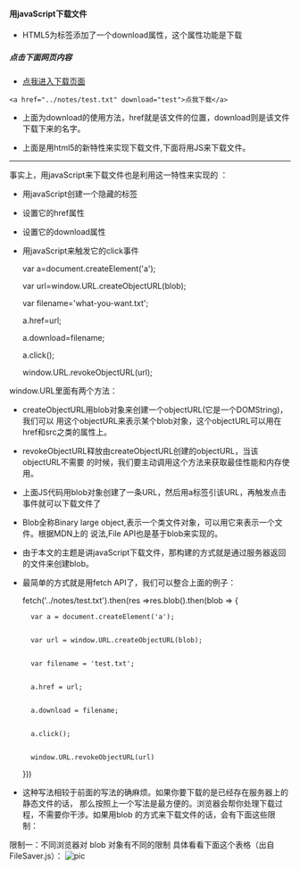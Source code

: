 #### 用javaScript下载文件
* HTML5为<a>标签添加了一个download属性，这个属性功能是下载

##### 点击下面网页内容
* [点我进入下载页面](http://lemon83.github.io/notes/down/down.html)


 `<a href="../notes/test.txt" download="test">点我下载</a>`

* 上面为download的使用方法，href就是该文件的位置，download则是该文件下载下来的名字。

* 上面是用html5的新特性来实现下载文件,下面将用JS来下载文件。

***

事实上，用javaScript来下载文件也是利用这一特性来实现的 ：
* 用javaScript创建一个隐藏的<a>标签
* 设置它的href属性
* 设置它的download属性
* 用javaScript来触发它的click事件

    var a=document.createElement('a');

    var url=window.URL.createObjectURL(blob);

    var filename='what-you-want.txt';

    a.href=url;

    a.download=filename;

    a.click();

    window.URL.revokeObjectURL(url);

window.URL里面有两个方法：
* createObjectURL用blob对象来创建一个objectURL(它是一个DOMString)，我们可以
用这个objectURL来表示某个blob对象，这个objectURL可以用在href和src之类的属性上。

* revokeObjectURL释放由createObjectURL创建的objectURL，当该objectURL不需要
的时候，我们要主动调用这个方法来获取最佳性能和内存使用。

* 上面JS代码用blob对象创建了一条URL，然后用a标签引该URL，再触发点击事件就可以下载文件了


* Blob全称Binary large object,表示一个类文件对象，可以用它来表示一个文件。根据MDN上的
说法,File API也是基于blob来实现的。

* 由于本文的主题是讲javaScript下载文件，那构建的方式就是通过服务器返回的文件来创建blob。

* 最简单的方式就是用fetch API了，我们可以整合上面的例子：



    fetch('../notes/test.txt').then(res =>res.blob().then(blob => {


        var a = document.createElement('a');


        var url = window.URL.createObjectURL(blob);


        var filename = 'test.txt';


        a.href = url;


        a.download = filename;


        a.click();


        window.URL.revokeObjectURL(url)


    }))



* 这种写法相较于前面的写法的确麻烦。如果你要下载的是已经存在服务器上的静态文件的话，
那么按照上一个写法是最方便的。浏览器会帮你处理下载过程，不需要你干涉。如果用blob
的方式来下载文件的话，会有下面这些限制：

限制一：不同浏览器对 blob 对象有不同的限制
具体看看下面这个表格（出自 FileSaver.js）：
![pic](http://lemon83.github.io/notes/images/640.webp)


